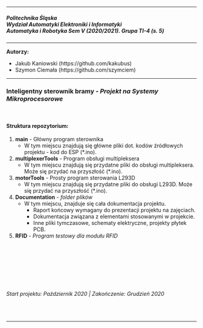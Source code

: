 <hr/>
<h5>Politechnika Śląska</br>
Wydział Automatyki Elektroniki i Informatyki</br>
Automatyka i Robotyka Sem V (2020/2021). Grupa TI-4 (s. 5)</h5>
<hr/>

<b>Autorzy:</b><br/>
<ul>
   <li>Jakub Kaniowski (https://github.com/kakubus)</li>
   <li>Szymon Ciemała (https://github.com/szymciem)</li>
</ul>
<hr/>

<h3>Inteligentny sterownik bramy - <i>Projekt na Systemy Mikroprocesorowe</i></h3>
<br/>
<h4>Struktura repozytorium:</h4>

1. <b>main</b> - Główny program sterownika</i>
    * W tym miejscu znajdują się główne pliki dot. kodów źródłowych projektu - kod do ESP (*.ino).
2. <b>multiplexerTools</b> - Program obsługi multipleksera</i>
    * W tym miejscu znajdują się przydatne pliki do obsługi multipleksera. Może się przydać na przyszłość (*.ino).
3. <b>motorTools</b> - Prosty program sterowania L293D</i>
    * W tym miejscu znajdują się przydatne pliki do obsługi L293D. Może się przydać na przyszłość (*.ino).
4. <b>Documentation</b> - <i>folder plików</i>
    * W tym miejscu, znajduje się cała dokumentacja projektu. 
        * Raport końcowy wymagany do prezentacji projektu na zajęciach.
        * Dokumentacja związana z elementami stosowanymi w projekcie.
        * Inne pliki tymczasowe, schematy elektryczne, projekty płytek PCB.
6. <b>RFID</b> - <i>Program testowy dla modułu RFID</i>
 </br></br>   

  
  
  <br/>  <br/>  <br/>  <br/>  <br/>
  <h6>Start projektu: Październik 2020 | Zakończenie: Grudzień 2020</h6>
  <br/>

  <hr/>
